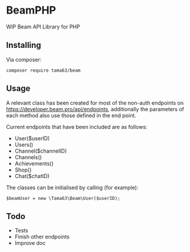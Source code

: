 # BeamPHP
WIP Beam API Library for PHP

## Installing
Via composer: 

`composer require tama63/beam`

## Usage
A relevant class has been created for most of the non-auth endpoints on https://developer.beam.pro/api/endpoints, additionally the parameters of each method also use those defined in the end point. 

Current endpoints that have been included are as follows:
* User($userID)
* Users()
* Channel($channelID)
* Channels()
* Achievements()
* Shop()
* Chat($chatID)

The classes can be initialised by calling (for example):

`$beamUser = new \Tama63\Beam\User($userID);`

## Todo
* Tests
* Finish other endpoints
* Improve doc
